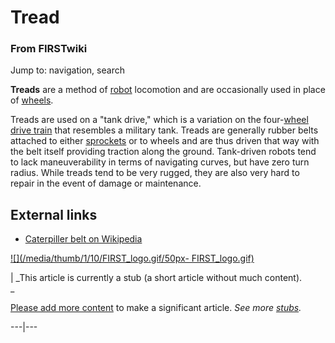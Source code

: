 

# Tread

### From FIRSTwiki

Jump to: navigation, search

**Treads** are a method of [robot](Robot "Robot" ) locomotion and are occasionally used in place of [wheels](Wheel "Wheel" ). 

Treads are used on a "tank drive," which is a variation on the
four-[wheel](Wheel "Wheel" ) [drive train](Drive_train
"Drive train" ) that resembles a military tank. Treads are generally rubber
belts attached to either [sprockets](Sprocket "Sprocket" ) or to
wheels and are thus driven that way with the belt itself providing traction
along the ground. Tank-driven robots tend to lack maneuverability in terms of
navigating curves, but have zero turn radius. While treads tend to be very
rugged, they are also very hard to repair in the event of damage or
maintenance.


##  External links

  * [Caterpiller belt on Wikipedia](http://en.wikipedia.org/wiki/Caterpillar_belt "http://en.wikipedia.org/wiki/Caterpillar_belt" )

[![](/media/thumb/1/10/FIRST_logo.gif/50px-
FIRST_logo.gif)](Image:FIRST_logo.gif "" )

|  _This article is currently a stub (a short article without much content).  
_

[Please add more
content](http://www.firstwiki.net/index.php?title=Tread&action=edit
"http://www.firstwiki.net/index.php?title=Tread&action=edit" ) to make a
significant article. _See more [stubs](Special:Shortpages
"Special:Shortpages" )._  
  
---|---  
  
